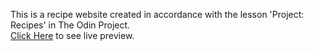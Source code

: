 This is a recipe website created in accordance with the lesson 'Project: Recipes' in The Odin Project.  
[Click Here](https://yidnekachew-sk.github.io/Odin-Recipes/) to see live preview.
